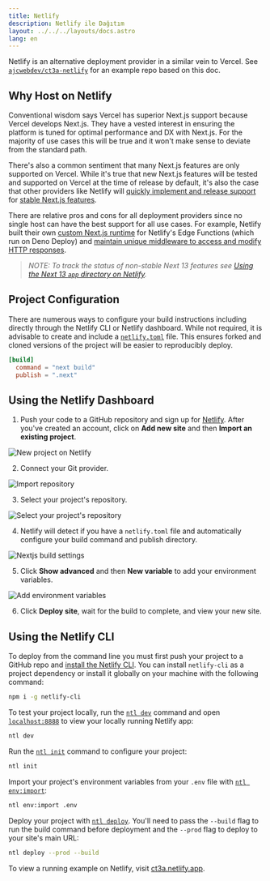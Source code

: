 ```yaml
---
title: Netlify
description: Netlify ile Dağıtım
layout: ../../../layouts/docs.astro
lang: en
---
```


Netlify is an alternative deployment provider in a similar vein to Vercel. See [`ajcwebdev/ct3a-netlify`](https://github.com/ajcwebdev/ct3a-netlify) for an example repo based on this doc.

## Why Host on Netlify

Conventional wisdom says Vercel has superior Next.js support because Vercel develops Next.js. They have a vested interest in ensuring the platform is tuned for optimal performance and DX with Next.js. For the majority of use cases this will be true and it won't make sense to deviate from the standard path.

There's also a common sentiment that many Next.js features are only supported on Vercel. While it's true that new Next.js features will be tested and supported on Vercel at the time of release by default, it's also the case that other providers like Netlify will [quickly implement and release support](https://www.netlify.com/blog/deploy-nextjs-13/) for [stable Next.js features](https://docs.netlify.com/integrations/frameworks/next-js/overview/).

There are relative pros and cons for all deployment providers since no single host can have the best support for all use cases. For example, Netlify built their own [custom Next.js runtime](https://github.com/netlify/next-runtime) for Netlify's Edge Functions (which run on Deno Deploy) and [maintain unique middleware to access and modify HTTP responses](https://github.com/netlify/next-runtime#nextjs-middleware-on-netlify).

> _NOTE: To track the status of non-stable Next 13 features see [Using the Next 13 `app` directory on Netlify](https://github.com/netlify/next-runtime/discussions/1724)._

## Project Configuration

There are numerous ways to configure your build instructions including directly through the Netlify CLI or Netlify dashboard. While not required, it is advisable to create and include a [`netlify.toml`](https://docs.netlify.com/configure-builds/file-based-configuration/) file. This ensures forked and cloned versions of the project will be easier to reproducibly deploy.

```toml
[build]
  command = "next build"
  publish = ".next"
```

## Using the Netlify Dashboard

1. Push your code to a GitHub repository and sign up for [Netlify](https://app.netlify.com/signup). After you've created an account, click on **Add new site** and then **Import an existing project**.

![New project on Netlify](/images/netlify-01-new-project.webp)

2. Connect your Git provider.

![Import repository](/images/netlify-02-connect-to-git-provider.webp)

3. Select your project's repository.

![Select your project's repository](/images/netlify-03-pick-a-repository-from-github.webp)

4. Netlify will detect if you have a `netlify.toml` file and automatically configure your build command and publish directory.

![Nextjs build settings](/images/netlify-04-configure-build-settings.webp)

5. Click **Show advanced** and then **New variable** to add your environment variables.

![Add environment variables](/images/netlify-05-env-vars.webp)

6. Click **Deploy site**, wait for the build to complete, and view your new site.

## Using the Netlify CLI

To deploy from the command line you must first push your project to a GitHub repo and [install the Netlify CLI](https://docs.netlify.com/cli/get-started/). You can install `netlify-cli` as a project dependency or install it globally on your machine with the following command:

```bash
npm i -g netlify-cli
```

To test your project locally, run the [`ntl dev`](https://docs.netlify.com/cli/get-started/#run-a-local-development-environment) command and open [`localhost:8888`](http://localhost:8888/) to view your locally running Netlify app:

```bash
ntl dev
```

Run the [`ntl init`](https://docs.netlify.com/cli/get-started/#continuous-deployment) command to configure your project:

```bash
ntl init
```

Import your project's environment variables from your `.env` file with [`ntl env:import`](https://cli.netlify.com/commands/env#envimport):

```bash
ntl env:import .env
```

Deploy your project with [`ntl deploy`](https://docs.netlify.com/cli/get-started/#manual-deploys). You'll need to pass the `--build` flag to run the build command before deployment and the `--prod` flag to deploy to your site's main URL:

```bash
ntl deploy --prod --build
```

To view a running example on Netlify, visit [ct3a.netlify.app](https://ct3a.netlify.app/).
